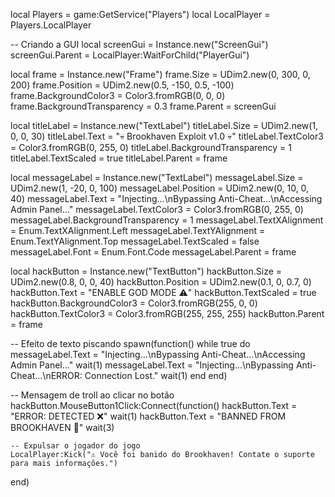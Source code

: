 local Players = game:GetService("Players")
local LocalPlayer = Players.LocalPlayer

-- Criando a GUI
local screenGui = Instance.new("ScreenGui")
screenGui.Parent = LocalPlayer:WaitForChild("PlayerGui")

local frame = Instance.new("Frame")
frame.Size = UDim2.new(0, 300, 0, 200)
frame.Position = UDim2.new(0.5, -150, 0.5, -100)
frame.BackgroundColor3 = Color3.fromRGB(0, 0, 0)
frame.BackgroundTransparency = 0.3
frame.Parent = screenGui

local titleLabel = Instance.new("TextLabel")
titleLabel.Size = UDim2.new(1, 0, 0, 30)
titleLabel.Text = "💀 Brookhaven Exploit v1.0 💀"
titleLabel.TextColor3 = Color3.fromRGB(0, 255, 0)
titleLabel.BackgroundTransparency = 1
titleLabel.TextScaled = true
titleLabel.Parent = frame

local messageLabel = Instance.new("TextLabel")
messageLabel.Size = UDim2.new(1, -20, 0, 100)
messageLabel.Position = UDim2.new(0, 10, 0, 40)
messageLabel.Text = "Injecting...\nBypassing Anti-Cheat...\nAccessing Admin Panel..."
messageLabel.TextColor3 = Color3.fromRGB(0, 255, 0)
messageLabel.BackgroundTransparency = 1
messageLabel.TextXAlignment = Enum.TextXAlignment.Left
messageLabel.TextYAlignment = Enum.TextYAlignment.Top
messageLabel.TextScaled = false
messageLabel.Font = Enum.Font.Code
messageLabel.Parent = frame

local hackButton = Instance.new("TextButton")
hackButton.Size = UDim2.new(0.8, 0, 0, 40)
hackButton.Position = UDim2.new(0.1, 0, 0.7, 0)
hackButton.Text = "ENABLE GOD MODE ⚠️"
hackButton.TextScaled = true
hackButton.BackgroundColor3 = Color3.fromRGB(255, 0, 0)
hackButton.TextColor3 = Color3.fromRGB(255, 255, 255)
hackButton.Parent = frame

-- Efeito de texto piscando
spawn(function()
    while true do
        messageLabel.Text = "Injecting...\nBypassing Anti-Cheat...\nAccessing Admin Panel..."
        wait(1)
        messageLabel.Text = "Injecting...\nBypassing Anti-Cheat...\nERROR: Connection Lost."
        wait(1)
    end
end)

-- Mensagem de troll ao clicar no botão
hackButton.MouseButton1Click:Connect(function()
    hackButton.Text = "ERROR: DETECTED ❌"
    wait(1)
    hackButton.Text = "BANNED FROM BROOKHAVEN 🚨"
    wait(3)
    
    -- Expulsar o jogador do jogo
    LocalPlayer:Kick("⚠️ Você foi banido do Brookhaven! Contate o suporte para mais informações.")
end)
